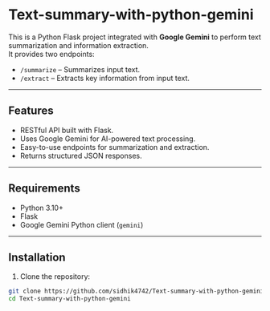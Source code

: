 # Text-summary-with-python-gemini

This is a Python Flask project integrated with **Google Gemini** to perform text summarization and information extraction.  
It provides two endpoints:

- `/summarize` – Summarizes input text.
- `/extract` – Extracts key information from input text.

---

## Features

- RESTful API built with Flask.
- Uses Google Gemini for AI-powered text processing.
- Easy-to-use endpoints for summarization and extraction.
- Returns structured JSON responses.

---

## Requirements

- Python 3.10+
- Flask
- Google Gemini Python client (`gemini`)

---

## Installation

1. Clone the repository:

```bash
git clone https://github.com/sidhik4742/Text-summary-with-python-gemini.git
cd Text-summary-with-python-gemini
